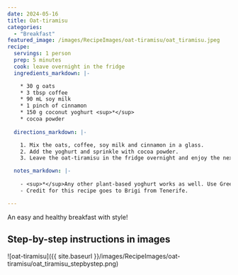 ```yaml
---
date: 2024-05-16
title: Oat-tiramisu
categories:
  - "Breakfast"
featured_image: /images/RecipeImages/oat-tiramisu/oat_tiramisu.jpeg
recipe:
  servings: 1 person
  prep: 5 minutes
  cook: leave overnight in the fridge
  ingredients_markdown: |-

    * 30 g oats
    * 3 tbsp coffee
    * 90 mL soy milk
    * 1 pinch of cinnamon
    * 150 g coconut yoghurt <sup>*</sup>
    * cocoa powder
  
  directions_markdown: |-

    1. Mix the oats, coffee, soy milk and cinnamon in a glass.
    2. Add the yoghurt and sprinkle with cocoa powder.
    3. Leave the oat-tiramisu in the fridge overnight and enjoy the next morning.

  notes_markdown: |-
    
    - <sup>*</sup>Any other plant-based yoghurt works as well. Use Greek yoghurt for a vegetarian option.
    - Credit for this recipe goes to Brigi from Tenerife.

---
```


An easy and healthy breakfast with style!

<h2>Step-by-step instructions in images</h2>

![oat-tiramisu]({{ site.baseurl }}/images/RecipeImages/oat-tiramisu/oat_tiramisu_stepbystep.png)